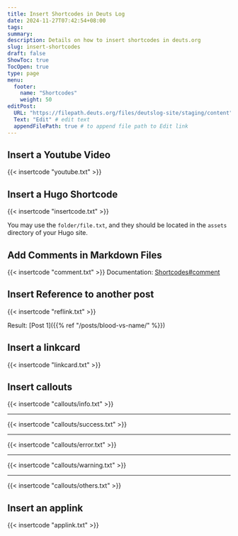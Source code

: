 ```yaml
---
title: Insert Shortcodes in Deuts Log
date: 2024-11-27T07:42:54+08:00 
tags: 
summary: 
description: Details on how to insert shortcodes in deuts.org
slug: insert-shortcodes
draft: false
ShowToc: true
TocOpen: true
type: page
menu: 
  footer:
    name: "Shortcodes"
    weight: 50
editPost:
  URL: "https://filepath.deuts.org/files/deutslog-site/staging/content"
  Text: "Edit" # edit text
  appendFilePath: true # to append file path to Edit link
---
```

## Insert a Youtube Video

{{< insertcode "youtube.txt" >}}

## Insert a Hugo Shortcode
{{< insertcode "insertcode.txt" >}}

You may use the `folder/file.txt`, and they should be located in the `assets` directory of your Hugo site.

## Add Comments in Markdown Files
{{< insertcode "comment.txt" >}}
Documentation: [Shortcodes#comment](https://gohugo.io/content-management/shortcodes/#comment)

## Insert Reference to another post
{{< insertcode "reflink.txt" >}}

Result: [Post 1]({{% ref "/posts/blood-vs-name/" %}})

## Insert a linkcard
{{< insertcode "linkcard.txt" >}}

## Insert callouts
{{< insertcode "callouts/info.txt" >}}
***
{{< insertcode "callouts/success.txt" >}}
***
{{< insertcode "callouts/error.txt" >}}
***
{{< insertcode "callouts/warning.txt" >}}
***
{{< insertcode "callouts/others.txt" >}}

## Insert an applink
{{< insertcode "applink.txt" >}}